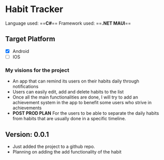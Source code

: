 # Habit Tracker 

Language used: ==**C#**==
Framework used: ==**.NET MAUI**==

## Target Platform
- [x] Android
- [ ] IOS

### My visions for the project
- An app that can remind its users on their habits daily through notifications
- Users can easily edit, add and delete habits to the list
- Once all the main functionalities are done, I will try to add an achievement system in the app to benefit some users who strive in achievements
- **POST PROD PLAN** For the users to be able to separate the daily habits from habits that are usually done in a specific timeline.

## Version: 0.0.1
- Just added the project to a github repo.
- Planning on adding the add functionality of the habit

